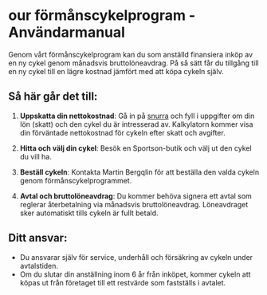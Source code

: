 # our förmånscykelprogram - Användarmanual

Genom vårt förmånscykelprogram kan du som anställd finansiera inköp av en ny cykel genom månadsvis bruttolöneavdrag. På så sätt får du tillgång till en ny cykel till en lägre kostnad jämfört med att köpa cykeln själv.

## Så här går det till:

1. **Uppskatta din nettokostnad**: Gå in på [snurra](https://ourbike.streamlit.app/) och fyll i uppgifter om din lön (skatt) och den cykel du är intresserad av. Kalkylatorn kommer visa din förväntade nettokostnad för cykeln efter skatt och avgifter.

2. **Hitta och välj din cykel**: Besök en Sportson-butik och välj ut den cykel du vill ha.

3. **Beställ cykeln**: Kontakta Martin Bergqlin för att beställa den valda cykeln genom förmånscykelprogrammet.

4. **Avtal och bruttolöneavdrag**: Du kommer behöva signera ett avtal som reglerar återbetalning via månadsvis bruttolöneavdrag. Löneavdraget sker automatiskt tills cykeln är fullt betald.

## Ditt ansvar:

- Du ansvarar själv för service, underhåll och försäkring av cykeln under avtalstiden.
- Om du slutar din anställning inom 6 år från inköpet, kommer cykeln att köpas ut från företaget till ett restvärde som fastställs i avtalet.
